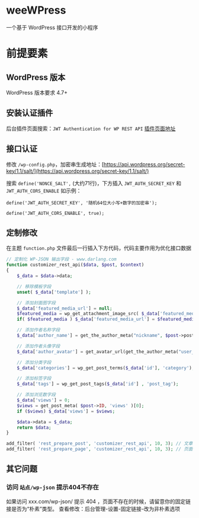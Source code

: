 # weeWPress
一个基于 WordPress 接口开发的小程序

# 前提要素
## WordPress 版本
WordPress 版本要求 4.7+

## 安装认证插件
后台插件页面搜索：`JWT Authentication for WP REST API`
[插件页面地址](https://wordpress.org/plugins/jwt-authentication-for-wp-rest-api/)

## 接口认证
修改 `/wp-config.php`，加密串生成地址：[https://api.wordpress.org/secret-key/1.1/salt/](https://api.wordpress.org/secret-key/1.1/salt/)

搜索 `define('NONCE_SALT',` (大约71行)，下方插入 `JWT_AUTH_SECRET_KEY` 和 `JWT_AUTH_CORS_ENABLE`
如示例：
```
define('JWT_AUTH_SECRET_KEY', '随机64位大小写+数字的加密串');

define('JWT_AUTH_CORS_ENABLE', true);
```

## 定制修改
在主题 `function.php` 文件最后一行插入下方代码，代码主要作用为优化接口数据
```php
// 定制化 WP-JSON 输出字段 - www.darlang.com
function customizer_rest_api($data, $post, $context)
{
    $_data = $data->data;

    // 移除模板字段
    unset( $_data['template'] );

    // 添加封面图字段
    $_data['featured_media_url'] = null;
    $featured_media = wp_get_attachment_image_src( $_data['featured_media'], 'original' );
    if( $featured_media ) $_data['featured_media_url'] = $featured_media[0];

    // 添加作者名称字段
    $_data['author_name'] = get_the_author_meta("nickname", $post->post_author);

    // 添加作者头像字段
    $_data['author_avatar'] = get_avatar_url(get_the_author_meta("user_email", $post->post_author));

    // 添加分类字段
    $_data['categories'] = wp_get_post_terms($_data['id'], 'category');

    // 添加标签字段
    $_data['tags'] = wp_get_post_tags($_data['id'] , 'post_tag');

    // 添加浏览数字段
    $_data['views'] = 0;
    $views = get_post_meta( $post->ID, 'views' )[0];
    if ($views) $_data['views'] = $views;

    $data->data = $_data;
    return $data;
}

add_filter( 'rest_prepare_post', 'customizer_rest_api', 10, 3); // 文章接口
add_filter( 'rest_prepare_page', 'customizer_rest_api', 10, 3); // 页面接口
```

## 其它问题

### 访问 `站点/wp-json` 提示404不存在
如果访问 xxx.com/wp-json/ 提示 404 ，页面不存在的时候，请留意你的固定链接是否为“朴素”类型。
查看修改：后台管理-设置-固定链接-改为非朴素选项




